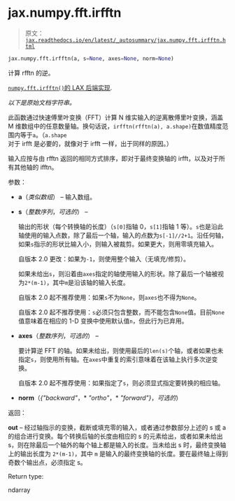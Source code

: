 # jax.numpy.fft.irfftn

> 原文：[`jax.readthedocs.io/en/latest/_autosummary/jax.numpy.fft.irfftn.html`](https://jax.readthedocs.io/en/latest/_autosummary/jax.numpy.fft.irfftn.html)

```py
jax.numpy.fft.irfftn(a, s=None, axes=None, norm=None)
```

计算 rfftn 的逆。

[`numpy.fft.irfftn()`的 LAX 后端实现](https://numpy.org/doc/stable/reference/generated/numpy.fft.irfftn.html#numpy.fft.irfftn "(在 NumPy v2.0 中)").

*以下是原始文档字符串。*

此函数通过快速傅里叶变换（FFT）计算 N 维实输入的逆离散傅里叶变换，涵盖 M 维数组中的任意数量轴。换句话说，`irfftn(rfftn(a), a.shape)`在数值精度范围内等于`a`。（`a.shape`对于 irfft 是必要的，就像对于 irfft 一样，出于同样的原因。）

输入应按与由 rfftn 返回的相同方式排序，即对于最终变换轴的 irfft，以及对于所有其他轴的 ifftn。

参数：

+   **a**（*类似数组*） – 输入数组。

+   **s**（*整数序列*，*可选的*） –

    输出的形状（每个转换轴的长度）（`s[0]`指轴 0，`s[1]`指轴 1 等）。`s`也是沿此轴使用的输入点数，除了最后一个轴，输入的点数为`s[-1]//2+1`。沿任何轴，如果`s`指示的形状比输入小，则输入被裁剪。如果更大，则用零填充输入。

    自版本 2.0 更改：如果为`-1`，则使用整个输入（无填充/修剪）。

    如果未给出`s`，则沿着由`axes`指定的轴使用输入的形状。除了最后一个轴被视为`2*(m-1)`，其中`m`是沿该轴的输入长度。

    自版本 2.0 起不推荐使用：如果`s`不为`None`，则`axes`也不得为`None`。

    自版本 2.0 起不推荐使用：`s`必须只包含整数，而不能包含`None`值。目前`None`值意味着在相应的 1-D 变换中使用默认值`n`，但此行为已弃用。

+   **axes**（*整数序列*，*可选的*） –

    要计算逆 FFT 的轴。如果未给出，则使用最后的`len(s)`个轴，或者如果也未指定`s`，则使用所有轴。在`axes`中重复的索引意味着在该轴上执行多次逆变换。

    自版本 2.0 起不推荐使用：如果指定了`s`，则必须显式指定要转换的相应轴。

+   **norm**（*{"backward"*，* *"ortho"*，* *"forward"}*，*可选的*）

返回：

**out** – 经过轴指示的变换，截断或填充零的输入，或者通过参数部分上述的 s 或 a 的组合进行变换。每个转换后轴的长度由相应的 s 的元素给出，或者如果未给出 s，则在除最后一个轴外的每个轴上都是输入的长度。当未给出 s 时，最终变换轴上的输出长度为 `2*(m-1)`，其中 `m` 是输入的最终变换轴的长度。要在最终轴上得到奇数个输出点，必须指定 s。

Return type:

ndarray
